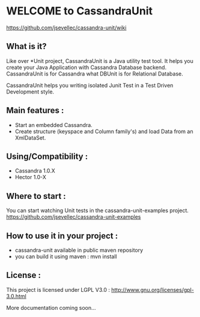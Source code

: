 WELCOME to CassandraUnit
========================

https://github.com/jsevellec/cassandra-unit/wiki

What is it?
-----------

Like over *Unit project, CassandraUnit is a Java utility test tool.
It helps you create your Java Application with Cassandra Database backend.
CassandraUnit is for Cassandra what DBUnit is for Relational Database.

CassandraUnit helps you writing isolated Junit Test in a Test Driven Development style.

Main features :
---------------
- Start an embedded Cassandra.
- Create structure (keyspace and Column family's) and load Data from an XmlDataSet.

Using/Compatibility :
---------------
- Cassandra 1.0.X
- Hector 1.0-X

Where to start :
----------------
You can start watching Unit tests in the cassandra-unit-examples project.
https://github.com/jsevellec/cassandra-unit-examples

How to use it in your project :
----------------
- cassandra-unit available in public maven repository
- you can build it using maven : mvn install


License :
---------
This project is licensed under LGPL V3.0 :
http://www.gnu.org/licenses/gpl-3.0.html


More documentation coming soon...
